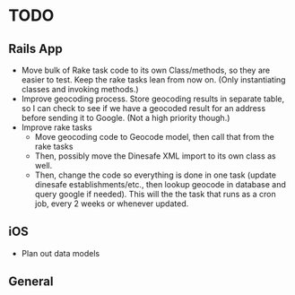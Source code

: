 TODO
====

Rails App
---------

 - Move bulk of Rake task code to its own Class/methods, so they are easier to 
 test. Keep the rake tasks lean from now on. (Only instantiating classes and
 invoking methods.)
 - Improve geocoding process. Store geocoding results in separate table, so I
 can check to see if we have a geocoded result for an address before sending
 it to Google. (Not a high priority though.)
 - Improve rake tasks
    - Move geocoding code to Geocode model, then call that from the rake tasks
    - Then, possibly move the Dinesafe XML import to its own class as well.
    - Then, change the code so everything is done in one task (update dinesafe
    establishments/etc., then lookup geocode in database and query google if
    needed). This will the the task that runs as a cron job, every 2 weeks or
    whenever updated.


iOS
---

 - Plan out data models

General
-------